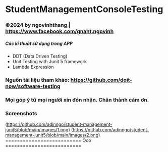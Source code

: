 # StudentManagementConsoleTesting 
### ©2024 by ngovinhthang | https://www.facebook.com/gnaht.ngovinh
##### Các kĩ thuật sử dụng trong APP
* DDT (Data Driven Testing)
* Unit Testing with Junit 5 framework
* Lambda Expression

### Nguồn tài liệu tham khảo: https://github.com/doit-now/software-testing
### Mọi góp ý từ mọi người xin đón nhận. Chân thành cảm ơn.
### Screenshots
(https://github.com/adinngo/student-management-junit5/blob/main/images/1.png)
(https://github.com/adinngo/student-management-junit5/blob/main/images/2.png)
            ========================== Ooo ==========================